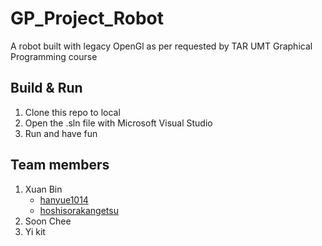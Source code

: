 # GP_Project_Robot
A robot built with legacy OpenGl as per requested by TAR UMT Graphical Programming course

## Build & Run
1. Clone this repo to local
2. Open the .sln file with Microsoft Visual Studio
3. Run and have fun

## Team members
1. Xuan Bin
   - [hanyue1014](https://github.com/hanyue1014)
   - [hoshisorakangetsu](https://github.com/hoshisorakangetsu)
2. Soon Chee
3. Yi kit

